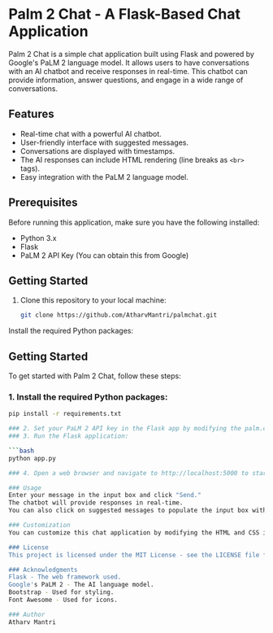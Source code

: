 # Palm 2 Chat - A Flask-Based Chat Application

Palm 2 Chat is a simple chat application built using Flask and powered by Google's PaLM 2 language model. It allows users to have conversations with an AI chatbot and receive responses in real-time. This chatbot can provide information, answer questions, and engage in a wide range of conversations.

## Features

- Real-time chat with a powerful AI chatbot.
- User-friendly interface with suggested messages.
- Conversations are displayed with timestamps.
- The AI responses can include HTML rendering (line breaks as `<br>` tags).
- Easy integration with the PaLM 2 language model.

## Prerequisites

Before running this application, make sure you have the following installed:

- Python 3.x
- Flask
- PaLM 2 API Key (You can obtain this from Google)

## Getting Started

1. Clone this repository to your local machine:

   ```bash
   git clone https://github.com/AtharvMantri/palmchat.git
Install the required Python packages:

## Getting Started

To get started with Palm 2 Chat, follow these steps:

### 1. Install the required Python packages:

```bash
pip install -r requirements.txt

### 2. Set your PaLM 2 API key in the Flask app by modifying the palm.configure(api_key='YOUR_API_KEY_HERE') line in app.py.
### 3. Run the Flask application:

```bash
python app.py

### 4. Open a web browser and navigate to http://localhost:5000 to start using the chat application.

### Usage
Enter your message in the input box and click "Send."
The chatbot will provide responses in real-time.
You can also click on suggested messages to populate the input box with them.

### Customization
You can customize this chat application by modifying the HTML and CSS in the templates/index.html file. You can also adjust the chatbot's behavior by configuring the defaults dictionary in app.py.

### License
This project is licensed under the MIT License - see the LICENSE file for details.

### Acknowledgments
Flask - The web framework used.
Google's PaLM 2 - The AI language model.
Bootstrap - Used for styling.
Font Awesome - Used for icons.

### Author
Atharv Mantri
